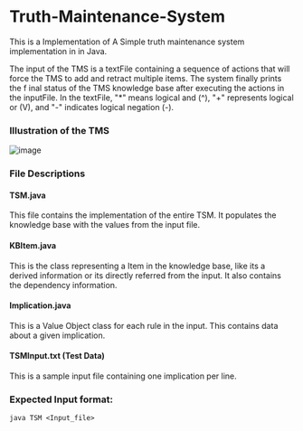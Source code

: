 # Truth-Maintenance-System

This is a Implementation of A Simple truth maintenance system implementation in in Java.

The input of the TMS is a textFile containing a sequence of actions that will force the TMS to add and retract multiple items. The system finally prints the f inal status of the TMS knowledge base after executing the actions in the inputFile. In the textFile, "*" means logical and (^), "+" represents logical or (V), and "-" indicates logical negation (-).

### Illustration of the TMS 

![image](https://user-images.githubusercontent.com/22831490/27166297-b1185f62-5167-11e7-9356-fb2a019c73ce.png)

### File Descriptions

#### TSM.java

This file contains the implementation of the entire TSM. It populates the knowledge base with the values from the input file.

#### KBItem.java

This is the class representing a Item in the knowledge base, like its a derived information or its directly referred from the input. It also contains the dependency information.

#### Implication.java

This is a Value Object class for each rule in the input. This contains data about a given implication.

#### TSMInput.txt (Test Data)

This is a sample input file containing one implication per line. 

### Expected Input format:
``
java TSM <Input_file>
``

